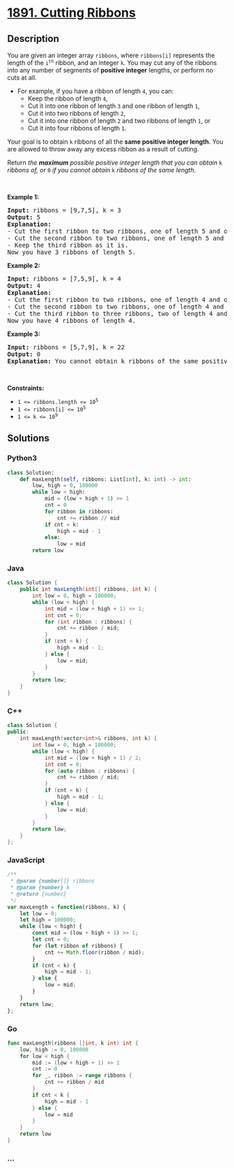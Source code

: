 # [1891. Cutting Ribbons](https://leetcode.com/problems/cutting-ribbons)



## Description

<p>You are given an integer array <code>ribbons</code>, where <code>ribbons[i]</code> represents the length of the <code>i<sup>th</sup></code> ribbon, and an integer <code>k</code>. You may cut any of the ribbons into any number of segments of <strong>positive integer</strong> lengths, or perform no cuts at all.</p>

<ul>
	<li>For example, if you have a ribbon of length <code>4</code>, you can:
	<ul>
		<li>Keep the ribbon of length <code>4</code>,</li>
		<li>Cut it into one ribbon of length <code>3</code> and one ribbon of length <code>1</code>,</li>
		<li>Cut it into two ribbons of length <code>2</code>,</li>
		<li>Cut it into one ribbon of length <code>2</code> and two ribbons of length <code>1</code>, or</li>
		<li>Cut it into four ribbons of length <code>1</code>.</li>
	</ul>
	</li>
</ul>

<p>Your goal is to obtain <code>k</code> ribbons of all the <strong>same positive integer length</strong>. You are allowed to throw away any excess ribbon as a result of cutting.</p>

<p>Return <em>the <strong>maximum</strong> possible positive integer length that you can obtain </em><code>k</code><em> ribbons of</em><em>, or </em><code>0</code><em> if you cannot obtain </em><code>k</code><em> ribbons of the same length</em>.</p>

<p>&nbsp;</p>
<p><strong>Example 1:</strong></p>

<pre>
<strong>Input:</strong> ribbons = [9,7,5], k = 3
<strong>Output:</strong> 5
<strong>Explanation:</strong>
- Cut the first ribbon to two ribbons, one of length 5 and one of length 4.
- Cut the second ribbon to two ribbons, one of length 5 and one of length 2.
- Keep the third ribbon as it is.
Now you have 3 ribbons of length 5.</pre>

<p><strong>Example 2:</strong></p>

<pre>
<strong>Input:</strong> ribbons = [7,5,9], k = 4
<strong>Output:</strong> 4
<strong>Explanation:</strong>
- Cut the first ribbon to two ribbons, one of length 4 and one of length 3.
- Cut the second ribbon to two ribbons, one of length 4 and one of length 1.
- Cut the third ribbon to three ribbons, two of length 4 and one of length 1.
Now you have 4 ribbons of length 4.
</pre>

<p><strong>Example 3:</strong></p>

<pre>
<strong>Input:</strong> ribbons = [5,7,9], k = 22
<strong>Output:</strong> 0
<strong>Explanation:</strong> You cannot obtain k ribbons of the same positive integer length.
</pre>

<p>&nbsp;</p>
<p><strong>Constraints:</strong></p>

<ul>
	<li><code>1 &lt;= ribbons.length &lt;= 10<sup>5</sup></code></li>
	<li><code>1 &lt;= ribbons[i] &lt;= 10<sup>5</sup></code></li>
	<li><code>1 &lt;= k &lt;= 10<sup>9</sup></code></li>
</ul>

## Solutions

<!-- tabs:start -->

### **Python3**

```python
class Solution:
    def maxLength(self, ribbons: List[int], k: int) -> int:
        low, high = 0, 100000
        while low < high:
            mid = (low + high + 1) >> 1
            cnt = 0
            for ribbon in ribbons:
                cnt += ribbon // mid
            if cnt < k:
                high = mid - 1
            else:
                low = mid
        return low
```

### **Java**

```java
class Solution {
    public int maxLength(int[] ribbons, int k) {
        int low = 0, high = 100000;
        while (low < high) {
            int mid = (low + high + 1) >> 1;
            int cnt = 0;
            for (int ribbon : ribbons) {
                cnt += ribbon / mid;
            }
            if (cnt < k) {
                high = mid - 1;
            } else {
                low = mid;
            }
        }
        return low;
    }
}
```

### **C++**

```cpp
class Solution {
public:
    int maxLength(vector<int>& ribbons, int k) {
        int low = 0, high = 100000;
        while (low < high) {
            int mid = (low + high + 1) / 2;
            int cnt = 0;
            for (auto ribbon : ribbons) {
                cnt += ribbon / mid;
            }
            if (cnt < k) {
                high = mid - 1;
            } else {
                low = mid;
            }
        }
        return low;
    }
};
```

### **JavaScript**

```js
/**
 * @param {number[]} ribbons
 * @param {number} k
 * @return {number}
 */
var maxLength = function(ribbons, k) {
    let low = 0;
    let high = 100000;
    while (low < high) {
        const mid = (low + high + 1) >> 1;
        let cnt = 0;
        for (let ribbon of ribbons) {
            cnt += Math.floor(ribbon / mid);
        }
        if (cnt < k) {
            high = mid - 1;
        } else {
            low = mid;
        }
    }
    return low;
};
```

### **Go**

```go
func maxLength(ribbons []int, k int) int {
	low, high := 0, 100000
	for low < high {
		mid := (low + high + 1) >> 1
		cnt := 0
		for _, ribbon := range ribbons {
			cnt += ribbon / mid
		}
		if cnt < k {
			high = mid - 1
		} else {
			low = mid
		}
	}
	return low
}
```

### **...**

```

```

<!-- tabs:end -->
